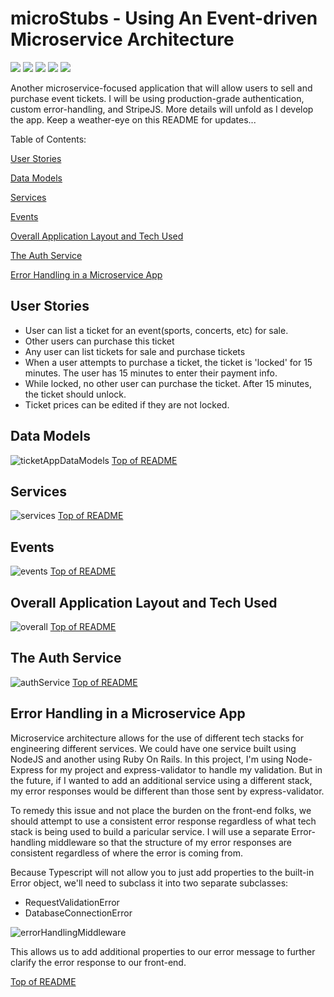 # microStubs - Using An Event-driven Microservice Architecture <a name='table_of_contents'></a>

![](https://img.shields.io/badge/API-REST-informational?style=flat&logo=<jose>&logoColor=white&color=99ffff)
![](https://img.shields.io/badge/architecture-eventDriven-informational?style=flat&logo=<jose>&logoColor=white&color=99ffff)
![](https://img.shields.io/badge/architecture-microservice-informational?style=flat&logo=<jose>&logoColor=white&color=99ffff)
![](https://img.shields.io/badge/containers-docker-informational?style=flat&logo=<jose>&logoColor=white&color=99ffff)
![](https://img.shields.io/badge/orchestration-kubernetes-informational?style=flat&logo=<jose>&logoColor=white&color=99ffff)

Another microservice-focused application that will allow users to sell and purchase event tickets. I will be using production-grade authentication, custom error-handling, and StripeJS. More details will unfold as I develop the app. Keep a weather-eye on this README for updates...

Table of Contents:

[User Stories](#userstories)

[Data Models](#datamodels)

[Services](#services)

[Events](#events)

[Overall Application Layout and Tech Used](#overall)

[The Auth Service](#auth)

[Error Handling in a Microservice App](#error_handling)

## User Stories <a name='userstories'></a>

-   User can list a ticket for an event(sports, concerts, etc) for sale.
-   Other users can purchase this ticket
-   Any user can list tickets for sale and purchase tickets
-   When a user attempts to purchase a ticket, the ticket is 'locked' for 15 minutes. The user has 15 minutes to enter their payment info.
-   While locked, no other user can purchase the ticket. After 15 minutes, the ticket should unlock.
-   Ticket prices can be edited if they are not locked.

## Data Models <a name='datamodels'></a>

![ticketAppDataModels](https://user-images.githubusercontent.com/50179896/127247053-8d646eab-e4fb-4169-9316-a06055878e49.png)
[Top of README](#table_of_contents)

## Services <a name='services'></a>

![services](https://user-images.githubusercontent.com/50179896/127251381-c94880ca-cc52-487a-9b29-f5e2fc231f29.png)
[Top of README](#table_of_contents)

## Events <a name='events'></a>

![events](https://user-images.githubusercontent.com/50179896/127252626-0d791bc5-d3eb-45f2-810e-044136379a78.png)
[Top of README](#table_of_contents)

## Overall Application Layout and Tech Used <a name='overall'></a>

![overall](https://user-images.githubusercontent.com/50179896/127253967-dcd3bc82-1757-4908-bde1-21258257ee5e.png)
[Top of README](#table_of_contents)

## The Auth Service <a name='auth'></a>

![authService](https://user-images.githubusercontent.com/50179896/127380322-04aef378-a82c-4030-b602-4b3209c408f1.png)
[Top of README](#table_of_contents)

## Error Handling in a Microservice App <a name='error_handling'></a>

Microservice architecture allows for the use of different tech stacks for engineering different services. We could have one service built using NodeJS and another using Ruby On Rails. In this project, I'm using Node-Express for my project and express-validator to handle my validation. But in the future, if I wanted to add an additional service using a different stack, my error responses would be different than those sent by express-validator.

To remedy this issue and not place the burden on the front-end folks, we should attempt to use a consistent error response regardless of what tech stack is being used to build a paricular service. I will use a separate Error-handling middleware so that the structure of my error responses are consistent regardless of where the error is coming from.

Because Typescript will not allow you to just add properties to the built-in Error object, we'll need to subclass it into two separate subclasses:

-   RequestValidationError
-   DatabaseConnectionError

![errorHandlingMiddleware](https://user-images.githubusercontent.com/50179896/127425893-d864ebb9-765e-4887-9442-b50a72fea472.png)

This allows us to add additional properties to our error message to further clarify the error response to our front-end.

[Top of README](#table_of_contents)
